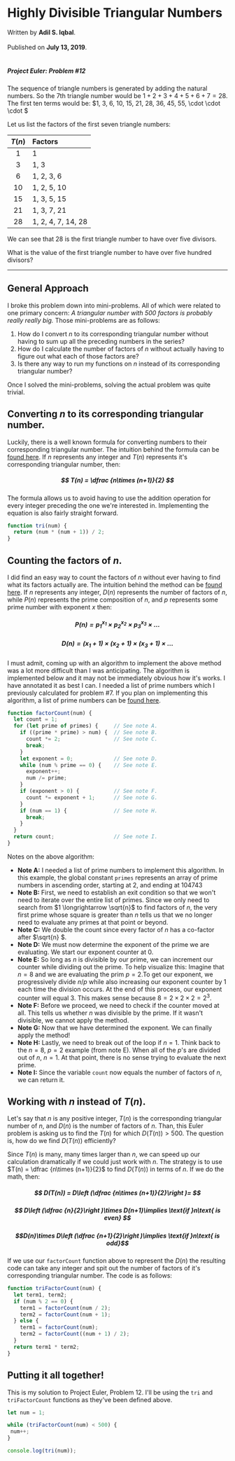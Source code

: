 # Highly Divisible Triangular Numbers

<div class="author">Written by <b>Adil S. Iqbal</b>.</div><br />
<div class="date">Published on <b>July 13, 2019</b>.</div><br />

<div class="euler">

##### Project Euler: Problem #12

The sequence of triangle numbers is generated by adding the natural numbers.  So the 7th triangle number would be $1 + 2 + 3 + 4 + 5 + 6 + 7 = 28$. The first ten terms would be: $1, 3, 6, 10, 15, 21, 28, 36, 45, 55, \cdot \cdot \cdot $

Let us list the factors of the first seven triangle numbers:

|$T(n)$|  Factors  |
|:--:|:---|
|1|1|
|3|1, 3|
|6|1, 2, 3, 6|
|10|1, 2, 5, 10|
|15|1, 3, 5, 15|
|21|1, 3, 7, 21|
|28|1, 2, 4, 7, 14, 28|

We can see that 28 is the first triangle number to have over five divisors.

What is the value of the first triangle number to have over five hundred divisors?
</div>

***

## General Approach

I broke this problem down into mini-problems.  All of which were related to one primary concern: *A triangular number with 500 factors is probably really really big.*  Those mini-problems are as follows:

1. How do I convert $n$ to its corresponding triangular number without having to sum up all the preceding numbers in the series?
2. How do I calculate the number of factors of $n$ without actually having to figure out what each of those factors are?
3. Is there any way to run my functions on $n$ instead of its corresponding triangular number?

Once I solved the mini-problems, solving the actual problem was quite trivial.

## Converting $n$ to its corresponding triangular number.

Luckily, there is a well known formula for converting numbers to their corresponding triangular number.  The intuition behind the formula can be [found here](http://www.maths.surrey.ac.uk/hosted-sites/R.Knott/runsums/triNbProof.html).  If $n$ represents any integer and $T(n)$ represents it's corresponding triangular number, then:

##### $$ T(n) = \dfrac {n\times (n+1)}{2} $$

The formula allows us to avoid having to use the addition operation for every integer preceding the one we're interested in.  Implementing the equation is also fairly straight forward.

```javascript
function tri(num) {
  return (num * (num + 1)) / 2;
}
```

## Counting the factors of $n$.

I did find an easy way to count the factors of $n$ without ever having to find what its factors actually are.  The intuition behind the method can be [found here]().  If $n$ represents any integer, $D(n)$ represents the number of factors of $n$, while $P(n)$ represents the prime composition of $n$, and $p$ represents some prime number with exponent $x$ then:

##### $$ P(n)=p_1^{x_1}\times p_2^{x_2}\times p_3^{x_3}\times \dots $$

##### $$ D(n) = (x_1 + 1) \times(x_2 + 1) \times(x_3 + 1) \times \dots $$

I must admit, coming up with an algorithm to implement the above method was a lot more difficult than I was anticipating.  The algorithm is implemented below and it may not be immediately obvious how it's works.  I have annotated it as best I can.  I needed a list of prime numbers which I previously calculated for problem #7.  If you plan on implementing this algorithm, a list of prime numbers can be [found here]().

```javascript
function factorCount(num) {
  let count = 1;
  for (let prime of primes) {     // See note A.
    if ((prime * prime) > num) {  // See note B.
      count *= 2;                 // See note C.
      break;
    }
    let exponent = 0;             // See note D.
    while (num % prime == 0) {    // See note E.
      exponent++;
      num /= prime;
    }
    if (exponent > 0) {           // See note F.
      count *= exponent + 1;      // See note G.
    }
    if (num == 1) {               // See note H.
      break;
    }
  }
  return count;                   // See note I.
}
```
Notes on the above algorithm:

* **Note A:** I needed a list of prime numbers to implement this algorithm.  In this example, the global constant ```primes``` represents an array of prime numbers in ascending order, starting at 2, and ending at 104743
* **Note B:** First, we need to establish an exit condition so that we won't need to iterate over the entire list of primes.  Since we only need to search from $1 \longrightarrow \sqrt{n}$ to find factors of $n$, the very first prime whose square is greater than $n$ tells us that we no longer need to evaluate any primes at that point or beyond.
* **Note C:** We double the count since every factor of $n$ has a co-factor after $\sqrt{n} $.
* **Note D:** We must now determine the exponent of the prime we are evaluating. We start our exponent counter at 0.
* **Note E:** So long as $n$ is divisible by our prime, we can increment our counter while dividing out the prime.  To help visualize this: Imagine that $n=8$ and we are evaluating the prim $p=2$.To get our exponent, we progressively divide $n/p$ while also increasing our exponent counter by 1 each time the division occurs. At the end of this process, our exponent counter will equal 3.  This makes sense because $8 = 2\times 2\times 2 = 2^3$. 
* **Note F:** Before we proceed, we need to check if the counter moved at all.  This tells us whether $n$ was divisible by the prime. If it wasn't divisible, we cannot apply the method.
* **Note G:** Now that we have determined the exponent.  We can finally apply the method!
* **Note H:** Lastly, we need to break out of the loop if $n=1$. Think back to the $n=8$, $p=2$ example (from note E). When all of the $p$'s are divided out of $n$, $n=1$. At that point, there is no sense trying to evaluate the next prime.
* **Note I:** Since the variable ```count``` now equals the number of factors of $n$, we can return it.

## Working with $n$ instead of $T(n)$.

Let's say that $n$ is any positive integer, $T(n)$ is the corresponding triangular number of $n$, and $D(n)$ is the number of factors of $n$. Than, this Euler problem is asking us to find the $T(n)$ for which $D(T(n)) > 500$. The question is, how do we find $D(T(n))$ efficiently?

Since $T(n)$ is many, many times larger than $n$, we can speed up our calculation dramatically if we could just work with $n$. The strategy is to use $T(n) = \dfrac {n\times (n+1)}{2}$ to find $D(T(n))$ in terms of $n$. If we do the math, then:

##### $$ D(T(n)) = D\left (\dfrac {n\times (n+1)}{2}\right )= $$

##### $$ D\left (\dfrac {n}{2}\right )\times D(n+1)\implies \text{if }n\text{ is even} $$

##### $$D(n)\times D\left (\dfrac {n+1}{2}\right )\implies \text{if }n\text{ is odd}$$

If we use our ```factorCount``` function above to represent the $D(n)$ the resulting code can take any integer and spit out the number of factors of it's corresponding triangular number. The code is as follows:

```javascript
function triFactorCount(num) {
  let term1, term2;
  if (num % 2 == 0) {
    term1 = factorCount(num / 2);
    term2 = factorCount(num + 1);
  } else {
    term1 = factorCount(num);
    term2 = factorCount((num + 1) / 2);
  }
  return term1 * term2;
}
```
## Putting it all together!

This is my solution to Project Euler, Problem 12. I'll be using the ```tri``` and ```triFactorCount``` functions as they've been defined above.

```javascript
let num = 1;

while (triFactorCount(num) < 500) {
 num++;
}

console.log(tri(num));
```